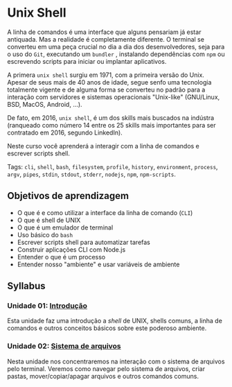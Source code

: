 # Unix Shell

A linha de comandos é uma interface que alguns pensariam já estar antiquada. Mas
a realidade é completamente diferente. O terminal se converteu em uma peça
crucial no dia a dia dos desenvolvedores, seja para o uso do `Git`, executando
um `bundler` , instalando dependências com `npm` ou escrevendo scripts para
iniciar ou implantar aplicativos.

A primera `unix shell` surgiu em 1971, com a primeira versão do Unix. Apesar de
seus mais de 40 anos de idade, segue senfo uma tecnologia totalmente vigente e
de alguma forma se converteu no padrão para a interação com servidores e
sistemas operacionais "Unix-like" (GNU/Linux, BSD, MacOS, Android, ...).

De fato, em 2016, `unix shell`, é um dos skills mais buscados na indústra
(ranqueado como número 14 entre os 25 skills mais importantes para ser
contratado em 2016, segundo LinkedIn).

Neste curso você aprenderá a interagir com a linha de comandos e escrever
scripts shell.

Tags: `cli`, `shell`, `bash`, `filesystem`, `profile`, `history`, `environment`,
`process`, `argv`, `pipes`, `stdin`, `stdout`, `stderr`, `nodejs`, `npm`,
`npm-scripts`.

## Objetivos de aprendizagem

* O que é e como utilizar a interface da linha de comando (`CLI`)
* O que é shell de UNIX
* O que é um emulador de terminal
* Uso básico do `bash`
* Escrever scripts shell para automatizar tarefas
* Construir aplicações CLI com Node.js
* Entender o que é um processo
* Entender nosso "ambiente" e usar variáveis de ambiente

## Syllabus

### Unidade 01: [Introdução](01-intro)

Esta unidade faz uma introdução a _shell_ de UNIX, shells comuns, a linha de
comandos e outros conceitos básicos sobre este poderoso ambiente.

### Unidade 02: [Sistema de arquivos](02-filesystem)

Nesta unidade nos concentraremos na interação com o sistema de arquivos pelo
terminal. Veremos como navegar pelo sistema de arquivos, criar pastas,
mover/copiar/apagar arquivos e outros comandos comuns.